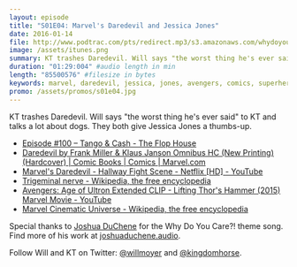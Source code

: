 ```yaml
---
layout: episode
title: "S01E04: Marvel's Daredevil and Jessica Jones"
date: 2016-01-14
file: http://www.podtrac.com/pts/redirect.mp3/s3.amazonaws.com/whydoyoucare.fm/Why+Do+You+Care+-+S01E04.mp3
image: /assets/itunes.png
summary: KT trashes Daredevil. Will says "the worst thing he's ever said" to KT and talks a lot about dogs. They both give Jessica Jones a thumbs-up.
duration: "01:29:004" #audio length in min
length: "85500576" #filesize in bytes
keywords: marvel, daredevil, jessica, jones, avengers, comics, superheroes
promo: /assets/promos/s01e04.jpg
---
```


KT trashes Daredevil. Will says "the worst thing he's ever said" to KT and talks a lot about dogs. They both give Jessica Jones a thumbs-up.

<ul>
<li><a href="http://www.flophousepodcast.com/2012/04/episode-100-tango-cash/">Episode #100 &#8211; Tango &amp; Cash - The Flop House</a></li>
<li><a href="http://marvel.com/comics/collection/47998/daredevil_by_frank_miller_klaus_janson_omnibus_hc_new_printing_hardcover">Daredevil by Frank Miller &amp; Klaus Janson Omnibus HC (New Printing) (Hardcover) | Comic Books | Comics | Marvel.com</a></li>
<li><a href="https://www.youtube.com/watch?v=B66feInucFY">Marvel&#39;s Daredevil - Hallway Fight Scene - Netflix [HD] - YouTube</a></li>
<li><a href="https://en.wikipedia.org/wiki/Trigeminal_nerve">Trigeminal nerve - Wikipedia, the free encyclopedia</a></li>
<li><a href="https://www.youtube.com/watch?v=R6eMfej7zjo">Avengers: Age of Ultron Extended CLIP - Lifting Thor's Hammer (2015) Marvel Movie - YouTube</a></li>
<li><a href="https://en.wikipedia.org/wiki/Marvel_Cinematic_Universe">Marvel Cinematic Universe - Wikipedia, the free encyclopedia</a></li>
</ul>

Special thanks to [Joshua DuChene](http://joshuaduchene.audio) for the Why Do You Care?! theme song. Find more of his work at [joshuaduchene.audio](http://joshuaduchene.audio).

Follow Will and KT on Twitter: [@willmoyer](https://twitter.com/willmoyer) and [@kingdomhorse](https://twitter.com/kingdomhorse). 